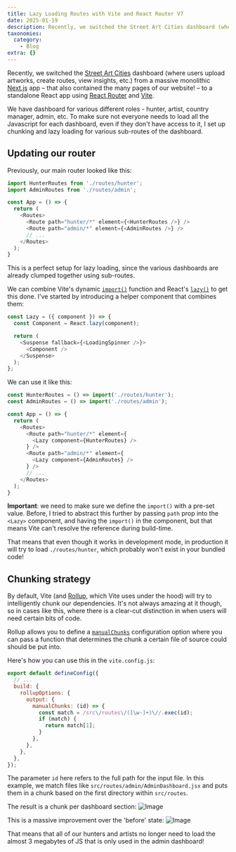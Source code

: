 ```yaml
---
title: Lazy Loading Routes with Vite and React Router V7
date: 2025-01-19
description: Recently, we switched the Street Art Cities dashboard (where users upload artworks, create routes, view insights, etc.) from a massive monolithic...
taxonomies:
  category:
    - Blog
extra: {}
---
```



Recently, we switched the [Street Art Cities](https://streetartcities.com) dashboard (where users upload artworks, create routes, view insights, etc.) from a massive monolithic [Next.js](https://nextjs.org/) app – that also contained the many pages of our website! – to a standalone React app using [React Router](https://reactrouter.com/) and [Vite](https://vite.dev/).

We have dashboard for various different roles - hunter, artist, country manager, admin, etc. To make sure not everyone needs to load all the Javascript for each dashboard, even if they don't have access to it, I set up chunking and lazy loading for various sub-routes of the dashboard.

## Updating our router
Previously, our main router looked like this:

```js
import HunterRoutes from './routes/hunter';
import AdminRoutes from './routes/admin';

const App = () => {
  return (
    <Routes>
      <Route path="hunter/*" element={<HunterRoutes />} />
      <Route path="admin/*" element={<AdminRoutes />} />
      // ...
    </Routes>
  );
}
```

This is a perfect setup for lazy loading, since the various dashboards are already clumped together using sub-routes.

We can combine Vite's dynamic [`import()`](https://vite.dev/guide/features.html#dynamic-import) function and React's [`lazy()`](https://react.dev/reference/react/lazy) to get this done. I've started by introducing a helper component that combines them:

```js
const Lazy = ({ component }) => {
  const Component = React.lazy(component);

  return (
    <Suspense fallback={<LoadingSpinner />}>
      <Component />
    </Suspense>
  );
};
```

We can use it like this:

```js
const HunterRoutes = () => import('./routes/hunter');
const AdminRoutes = () => import('./routes/admin');

const App = () => {
  return (
    <Routes>
      <Route path="hunter/*" element={
	    <Lazy component={HunterRoutes} />
	  } />
	  <Route path="admin/*" element={
	    <Lazy component={AdminRoutes} />
	  } />
	  // ...
    </Routes>
  );
}
```

**Important**: we need to make sure we define the `import()` with a pre-set value. Before, I tried to abstract this further by passing `path` prop into the `<Lazy>` component, and having the `import()` in the component, but that means Vite can't resolve the reference during build-time.

That means that even though it works in development mode, in production it will try to load `./routes/hunter`, which probably won't exist in your bundled code!

## Chunking strategy
By default, Vite (and [Rollup](https://rollupjs.org/), which Vite uses under the hood) will try to intelligently chunk our dependencies. It's not always amazing at it though, so in cases like this, where there is a clear-cut distinction in when users will need certain bits of code.

Rollup allows you to define a [`manualChunks`](https://rollupjs.org/configuration-options/#output-manualchunks) configuration option where you can pass a function that determines the chunk a certain file of source could should be put into.

Here's how you can use this in the `vite.config.js`:

```js
export default defineConfig({
  // ...
  build: {
    rollupOptions: {
      output: {
        manualChunks: (id) => {
          const match = /src\/routes\/([\w-]+)\//.exec(id);
          if (match) {
            return match[1];
          }
        },
      },
    },
  },
});
```

The parameter `id` here refers to the full path for the input file. In this example, we match files like `src/routes/admin/AdminDashboard.jsx` and puts them in a chunk based on the first directory within `src/routes`.

The result is a chunk per dashboard section:
<img src="https://mirri.link/BUcRgnJ" alt="Image" />

This is a massive improvement over the 'before' state:
<img src="https://mirri.link/qjnmKor" alt="Image" />

That means that all of our hunters and artists no longer need to load the almost 3 megabytes of JS that is only used in the admin dashboard!

<style>a[href="#internal-link"] { color: #9b9b9b; text-decoration: none !important; }</style>